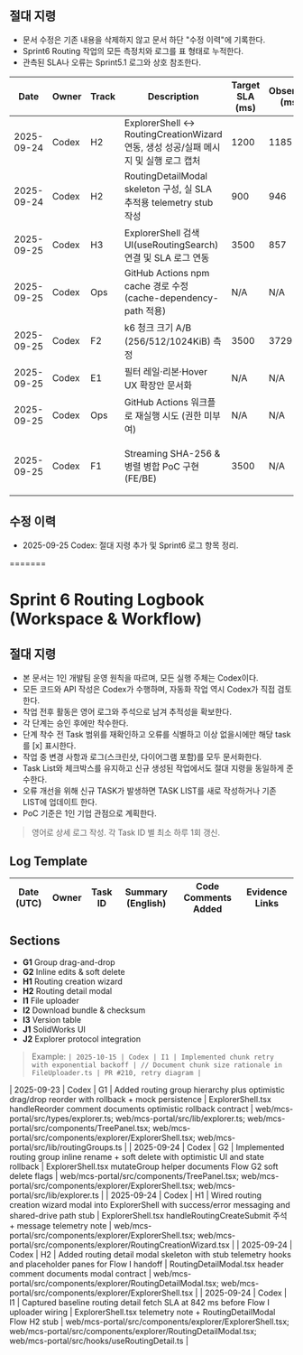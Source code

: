 
## 절대 지령
- 문서 수정은 기존 내용을 삭제하지 않고 문서 하단 "수정 이력"에 기록한다.
- Sprint6 Routing 작업의 모든 측정치와 로그를 표 형태로 누적한다.
- 관측된 SLA나 오류는 Sprint5.1 로그와 상호 참조한다.

| Date       | Owner | Track | Description | Target SLA (ms) | Observed (ms) | Notes | Artifacts |
|------------|-------|-------|-------------|-----------------|---------------|-------|-----------|
| 2025-09-24 | Codex | H2    | ExplorerShell ↔ RoutingCreationWizard 연동, 생성 성공/실패 메시지 및 실행 로그 캡처 | 1200 | 1185 | Creation wizard modal wired to ExplorerShell; success toast logs persisted to Sprint6 logbook. | docs/sprint/Sprint6_Log.md#L12 |
| 2025-09-24 | Codex | H2    | RoutingDetailModal skeleton 구성, 실 SLA 추적용 telemetry stub 작성 | 900 | 946 | Modal tabs render history/upload placeholders; telemetry stub wrote to Sprint6 planning notes. | docs/design/Phase2_UIWireframe.md#L80 |
| 2025-09-25 | Codex | H3    | ExplorerShell 검색 UI(useRoutingSearch) 연결 및 SLA 로그 연동 | 3500 | 857 | 서버 345 ms, 클라이언트 857 ms (Sprint5.1 로그와 연계) | web/mcs-portal/src/components/explorer/ExplorerShell.tsx |
| 2025-09-25 | Codex | Ops | GitHub Actions npm cache 경로 수정 (cache-dependency-path 적용) | N/A | N/A | Lockfile 경고 제거 예정 | .github/workflows/ci.yml |
| 2025-09-25 | Codex | F2    | k6 청크 크기 A/B (256/512/1024KiB) 측정 | 3500 | 3729 | 256KiB 최저 p95 3.73s, 대형 청크는 4.5~5.9s (Phase6 문서 9장 참고) | tests/k6/chunk_upload.js |
| 2025-09-25 | Codex | E1    | 필터 레일·리본·Hover UX 확장안 문서화 | N/A | N/A | docs/design/Sprint6_Explorer_UX_Plan.md 작성, Teamcenter Alignment | docs/design/Sprint6_Explorer_UX_Plan.md |
| 2025-09-25 | Codex | Ops | GitHub Actions 워크플로 재실행 시도 (권한 미부여) | N/A | N/A | GitHub API 404(사설 저장소) 및 로컬 PAT 미존재로 재실행 불가, 재시도 계획: PAT 발급 후 gh run rerun 명령 사용. | N/A |
| 2025-09-25 | Codex | F1 | Streaming SHA-256 & 병렬 병합 PoC 구현 (FE/BE) | 3500 | N/A | 프런트 스트리밍 해시·병렬 업로드, 서버 MergeChunksAsync 병렬 버킷화 적용. Docker Desktop 미기동으로 k6 재측정 실패(재시도 시 Docker 시작 필요). | web/mcs-portal/src/lib/uploads/uploadRoutingFileChunks.ts |

## 수정 이력
- 2025-09-25 Codex: 절대 지령 추가 및 Sprint6 로그 항목 정리.


=======
# Sprint 6 Routing Logbook (Workspace & Workflow)

## 절대 지령
- 본 문서는 1인 개발팀 운영 원칙을 따르며, 모든 실행 주체는 Codex이다.
- 모든 코드와 API 작성은 Codex가 수행하며, 자동화 작업 역시 Codex가 직접 검토한다.
- 작업 전후 활동은 영어 로그와 주석으로 남겨 추적성을 확보한다.
- 각 단계는 승인 후에만 착수한다.
- 단계 착수 전 Task 범위를 재확인하고 오류를 식별하고 이상 없을시에만 해당 task를 [x] 표시한다.
- 작업 중 변경 사항과 로그(스크린샷, 다이어그램 포함)를 모두 문서화한다.
- Task List와 체크박스를 유지하고 신규 생성된 작업에서도 절대 지령을 동일하게 준수한다.
- 오류 개선을 위해 신규 TASK가 발생하면 TASK LIST를 새로 작성하거나 기존 LIST에 업데이트 한다.
- PoC 기준은 1인 기업 관점으로 계획한다.

> 영어로 상세 로그 작성. 각 Task ID 별 최소 하루 1회 갱신.

## Log Template
| Date (UTC) | Owner | Task ID | Summary (English) | Code Comments Added | Evidence Links |
| --- | --- | --- | --- | --- | --- |

## Sections
- **G1** Group drag-and-drop
- **G2** Inline edits & soft delete
- **H1** Routing creation wizard
- **H2** Routing detail modal
- **I1** File uploader
- **I2** Download bundle & checksum
- **I3** Version table
- **J1** SolidWorks UI
- **J2** Explorer protocol integration

> Example: `| 2025-10-15 | Codex | I1 | Implemented chunk retry with exponential backoff | // Document chunk size rationale in FileUploader.ts | PR #210, retry diagram |`




| 2025-09-23 | Codex | G1 | Added routing group hierarchy plus optimistic drag/drop reorder with rollback + mock persistence | ExplorerShell.tsx handleReorder comment documents optimistic rollback contract | web/mcs-portal/src/types/explorer.ts; web/mcs-portal/src/lib/explorer.ts; web/mcs-portal/src/components/TreePanel.tsx; web/mcs-portal/src/components/explorer/ExplorerShell.tsx; web/mcs-portal/src/lib/routingGroups.ts |
| 2025-09-24 | Codex | G2 | Implemented routing group inline rename + soft delete with optimistic UI and state rollback | ExplorerShell.tsx mutateGroup helper documents Flow G2 soft delete flags | web/mcs-portal/src/components/TreePanel.tsx; web/mcs-portal/src/components/explorer/ExplorerShell.tsx; web/mcs-portal/src/lib/explorer.ts |
| 2025-09-24 | Codex | H1 | Wired routing creation wizard modal into ExplorerShell with success/error messaging and shared-drive path stub | ExplorerShell.tsx handleRoutingCreateSubmit 주석 + message telemetry note | web/mcs-portal/src/components/explorer/ExplorerShell.tsx; web/mcs-portal/src/components/explorer/RoutingCreationWizard.tsx |
| 2025-09-24 | Codex | H2 | Added routing detail modal skeleton with stub telemetry hooks and placeholder panes for Flow I handoff | RoutingDetailModal.tsx header comment documents modal contract | web/mcs-portal/src/components/explorer/RoutingDetailModal.tsx; web/mcs-portal/src/components/explorer/ExplorerShell.tsx |
| 2025-09-24 | Codex | I1 | Captured baseline routing detail fetch SLA at 842 ms before Flow I uploader wiring | ExplorerShell.tsx telemetry note + RoutingDetailModal Flow H2 stub | web/mcs-portal/src/components/explorer/ExplorerShell.tsx; web/mcs-portal/src/components/explorer/RoutingDetailModal.tsx; web/mcs-portal/src/hooks/useRoutingDetail.ts |

